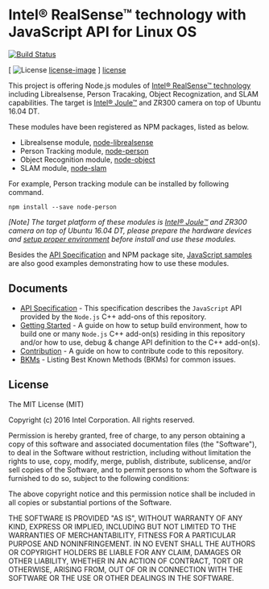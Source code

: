 # Intel® RealSense™ technology with JavaScript API for Linux OS

[![Build Status](https://travis-ci.org/01org/node-realsense.svg?branch=master)](https://travis-ci.org/01org/node-realsense)

[ ![License] [license-image] ] [license]

[license-image]: https://img.shields.io/github/license/mashape/apistatus.svg?style=flat
[license]: LICENSE

This project is offering Node.js modules of [Intel® RealSense™ technology](http://www.intel.com/content/www/us/en/architecture-and-technology/realsense-overview.html) including Librealsense, Person Tracaking, Object Recognization, and SLAM capabilities. The target is [Intel® Joule™](https://software.intel.com/en-us/iot/hardware/joule) and ZR300 camera on top of Ubuntu 16.04 DT.

These modules have been registered as NPM packages, listed as below.
  * Librealsense module, [node-librealsense](https://www.npmjs.com/package/node-librealsense)
  * Person Tracking module, [node-person](https://www.npmjs.com/package/node-person)
  * Object Recognition module, [node-object](https://www.npmjs.com/package/node-object)
  * SLAM module, [node-slam](https://www.npmjs.com/package/node-slam)

For example, Person tracking module can be installed by following command.
    
    npm install --save node-person

*[Note] The target platform of these modules is [Intel® Joule™](https://software.intel.com/en-us/iot/hardware/joule) and ZR300 camera on top of Ubuntu 16.04 DT, please prepare the hardware devices and [setup proper environment](https://github.com/01org/node-realsense/blob/master/doc/setup_environment.md) before install and use these modules.*

Besides the [API Specification](./doc/spec) and NPM package site, [JavaScript samples](https://github.com/01org/node-realsense/releases/download/v0.10.0/realsense_samples-0.10.0-node-realsense.tar.gz) are also good examples demonstrating how to use these modules.

## Documents

  * [API Specification](./doc/spec) - This specification describes the `JavaScript` API provided by the `Node.js` C++ add-ons of this repository.
  * [Getting Started](./doc/getting_started.md) - A guide on how to setup build environment, how to build one or many `Node.js` C++ add-on(s) residing in this repository and/or how to use, debug & change API definition to the C++ add-on(s).
  * [Contribution](./doc/contribution.md) - A guide on how to contribute code to this repository.
  * [BKMs](./doc/bkms.md) - Listing Best Known Methods (BKMs) for common issues.

## License
The MIT License (MIT)

Copyright (c) 2016 Intel Corporation. All rights reserved.

Permission is hereby granted, free of charge, to any person obtaining a copy
of this software and associated documentation files (the "Software"), to deal
in the Software without restriction, including without limitation the rights
to use, copy, modify, merge, publish, distribute, sublicense, and/or sell
copies of the Software, and to permit persons to whom the Software is
furnished to do so, subject to the following conditions:

The above copyright notice and this permission notice shall be included in all
copies or substantial portions of the Software.

THE SOFTWARE IS PROVIDED "AS IS", WITHOUT WARRANTY OF ANY KIND, EXPRESS OR
IMPLIED, INCLUDING BUT NOT LIMITED TO THE WARRANTIES OF MERCHANTABILITY,
FITNESS FOR A PARTICULAR PURPOSE AND NONINFRINGEMENT. IN NO EVENT SHALL THE
AUTHORS OR COPYRIGHT HOLDERS BE LIABLE FOR ANY CLAIM, DAMAGES OR OTHER
LIABILITY, WHETHER IN AN ACTION OF CONTRACT, TORT OR OTHERWISE, ARISING FROM,
OUT OF OR IN CONNECTION WITH THE SOFTWARE OR THE USE OR OTHER DEALINGS IN THE
SOFTWARE.
